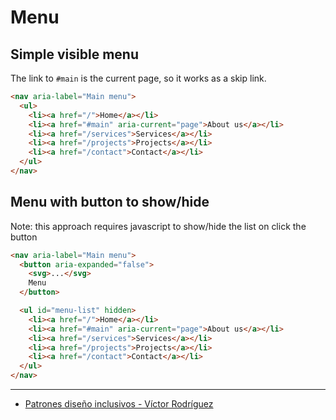 # Menu

## Simple visible menu

The link to `#main` is the current page, so it works as a skip link.

```html
<nav aria-label="Main menu">
  <ul>
    <li><a href="/">Home</a></li>
    <li><a href="#main" aria-current="page">About us</a></li>
    <li><a href="/services">Services</a></li>
    <li><a href="/projects">Projects</a></li>
    <li><a href="/contact">Contact</a></li>
  </ul>
</nav>
```

## Menu with button to show/hide

Note: this approach requires javascript to show/hide the list on click the
button

```html
<nav aria-label="Main menu">
  <button aria-expanded="false">
    <svg>...</svg>
    Menu
  </button>

  <ul id="menu-list" hidden>
    <li><a href="/">Home</a></li>
    <li><a href="#main" aria-current="page">About us</a></li>
    <li><a href="/services">Services</a></li>
    <li><a href="/projects">Projects</a></li>
    <li><a href="/contact">Contact</a></li>
  </ul>
</nav>
```

---

- [Patrones diseño inclusivos - Víctor Rodríguez](https://youtu.be/B2vbQ57Tf-c)
